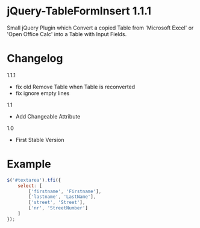 jQuery-TableFormInsert 1.1.1
======================
Small jQuery Plugin which Convert a copied Table from 'Microsoft Excel' or 'Open Office Calc' into a Table with Input Fields.

Changelog
======================
1.1.1
 - fix old Remove Table when Table is reconverted
 - fix ignore empty lines

1.1
 - Add Changeable Attribute

1.0
 - First Stable Version

Example
======================
`````javascript
$('#textarea').tfi({
    select: [
        ['firstname', 'Firstname'],
        ['lastname', 'LastName'],
        ['street', 'Street'],
        ['nr', 'StreetNumber']
    ]
});
`````
